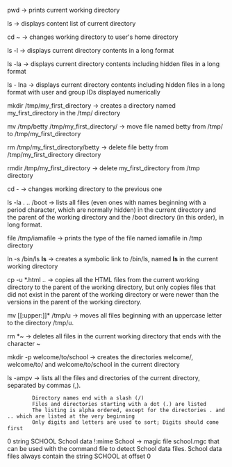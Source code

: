 pwd -> prints current working directory

ls -> displays content list of current directory

cd ~ -> changes working directory to user's home directory

ls -l -> displays current directory contents in a long format

ls -la -> displays current directory contents including hidden files in a long format

ls - lna -> displays current directory contents including hidden files in a long format with user and group IDs displayed numerically

mkdir /tmp/my_first_directory -> creates a directory named my_first_directory in the /tmp/ directory

mv /tmp/betty /tmp/my_first_directory/ -> move file named betty from /tmp/ to /tmp/my_first_directory

rm /tmp/my_first_directory/betty -> delete  file betty from /tmp/my_first_directory directory

rmdir /tmp/my_first_directory -> delete my_first_directory from /tmp directory

cd - -> changes working directory to the previous one

ls -la . .. /boot -> lists all files (even ones with names beginning with a period character, which are normally hidden) in the current directory and the parent of the                       working directory and the /boot directory (in this order), in long format.

file /tmp/iamafile -> prints the type of the file named iamafile in /tmp directory

ln -s /bin/ls __ls__ -> creates a symbolic link to /bin/ls, named __ls__ in the current working directory

cp -u *.html .. -> copies all the HTML files from the current working directory to the parent of the working directory, but only copies files that did not exist in the                     parent of the working directory or were newer than the versions in the parent of the working directory.

mv [[:upper:]]* /tmp/u -> moves all files beginning with an uppercase letter to the directory /tmp/u.

rm *~ -> deletes all files in the current working directory that ends with the character ~

mkdir -p welcome/to/school -> creates the directories welcome/, welcome/to/ and welcome/to/school in the current directory

ls -ampv -> lists all the files and directories of the current directory, separated by commas (,).

            Directory names end with a slash (/)
            Files and directories starting with a dot (.) are listed
            The listing is alpha ordered, except for the directories . and .. which are listed at the very beginning
            Only digits and letters are used to sort; Digits should come first
            
0 string SCHOOL School data
!:mime School  -> magic file school.mgc that can be used with the command file to detect School data files. School data files always contain the string SCHOOL at offset 0
